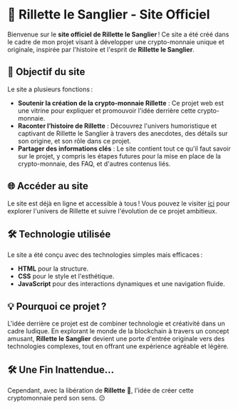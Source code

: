 # 🐗 Rillette le Sanglier - Site Officiel

Bienvenue sur le **site officiel de Rillette le Sanglier** ! Ce site a été créé dans le cadre de mon projet visant à développer une crypto-monnaie unique et originale, inspirée par l'histoire et l'esprit de **Rillette le Sanglier**.

## 🌟 Objectif du site

Le site a plusieurs fonctions :

- **Soutenir la création de la crypto-monnaie Rillette** : Ce projet web est une vitrine pour expliquer et promouvoir l'idée derrière cette crypto-monnaie.
- **Raconter l’histoire de Rillette** : Découvrez l'univers humoristique et captivant de Rillette le Sanglier à travers des anecdotes, des détails sur son origine, et son rôle dans ce projet.
- **Partager des informations clés** : Le site contient tout ce qu'il faut savoir sur le projet, y compris les étapes futures pour la mise en place de la crypto-monnaie, des FAQ, et d'autres contenus liés.

## 🌐 Accéder au site

Le site est déjà en ligne et accessible à tous ! Vous pouvez le visiter [ici](https://rillette.netlify.app) pour explorer l'univers de Rillette et suivre l'évolution de ce projet ambitieux.

## 🛠️ Technologie utilisée

Le site a été conçu avec des technologies simples mais efficaces :

- **HTML** pour la structure.
- **CSS** pour le style et l'esthétique.
- **JavaScript** pour des interactions dynamiques et une navigation fluide.

## 💡 Pourquoi ce projet ?

L'idée derrière ce projet est de combiner technologie et créativité dans un cadre ludique. En explorant le monde de la blockchain à travers un concept amusant, **Rillette le Sanglier** devient une porte d'entrée originale vers des technologies complexes, tout en offrant une expérience agréable et légère.

## 🛠️ Une Fin Inattendue...

Cependant, avec la libération de **Rillette** 🐗, l'idée de créer cette cryptomonnaie perd son sens. 😔


